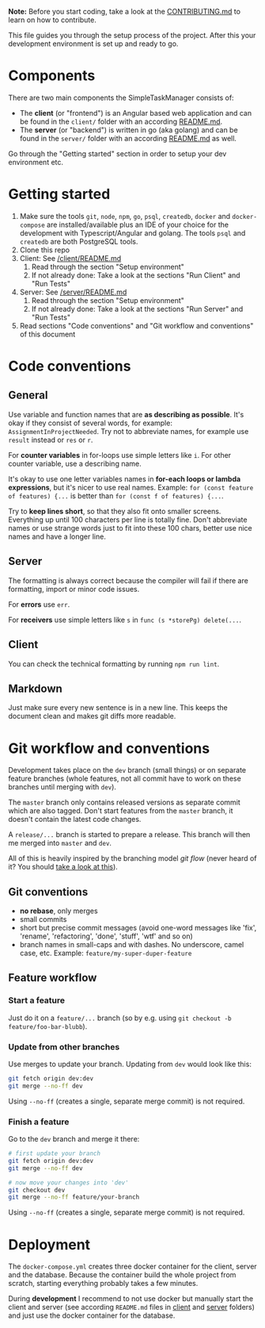 **Note:** Before you start coding, take a look at the [CONTRIBUTING.md](../../CONTRIBUTING.md) to learn on how to contribute.

This file guides you through the setup process of the project. 
After this your development environment is set up and ready to go. 

# Components

There are two main components the SimpleTaskManager consists of:

* The **client** (or "frontend") is an Angular based web application and can be found in the `client/` folder with an according [README.md](../../client/README.md).
* The **server** (or "backend") is written in go (aka golang) and can be found in the `server/` folder with an according [README.md](../../server/README.md) as well.

Go through the "Getting started" section in order to setup your dev environment etc.

# Getting started

1. Make sure the tools `git`, `node`, `npm`, `go`, `psql`, `createdb`, `docker` and `docker-compose` are installed/available plus an IDE of your choice for the development with Typescript/Angular and golang.
The tools `psql` and `createdb` are both PostgreSQL tools.
2. Clone this repo
3. Client: See [/client/README.md](../../client/README.md)
    1. Read through the section "Setup environment"
    2. If not already done: Take a look at the sections "Run Client" and "Run Tests"
4. Server: See [/server/README.md](../../server/README.md)
    1. Read through the section "Setup environment"
    2. If not already done: Take a look at the sections "Run Server" and "Run Tests"
5. Read sections "Code conventions" and "Git workflow and conventions" of this document

# Code conventions

## General

Use variable and function names that are **as describing as possible**. It's okay if they consist of several words, for example: `AssignmentInProjectNeeded`.
Try not to abbreviate names, for example use `result` instead or `res` or `r`.

For **counter variables** in for-loops use simple letters like `i`.
For other counter variable, use a describing name.

It's okay to use one letter variables names in **for-each loops or lambda expressions**, but it's nicer to use real names.
Example: `for (const feature of features) {...` is better than `for (const f of features) {...`.

Try to **keep lines short**, so that they also fit onto smaller screens.
Everything up until 100 characters per line is totally fine.
Don't abbreviate names or use strange words just to fit into these 100 chars, better use nice names and have a longer line.

## Server

The formatting is always correct because the compiler will fail if there are formatting, import or minor code issues.

For **errors** use `err`.

For **receivers** use simple letters like `s` in `func (s *storePg) delete(...`.

## Client

You can check the technical formatting by running `npm run lint`.

## Markdown

Just make sure every new sentence is in a new line.
This keeps the document clean and makes git diffs more readable.

# Git workflow and conventions

Development takes place on the `dev` branch (small things) or on separate feature branches (whole features, not all commit have to work on these branches until merging with `dev`).

The `master` branch only contains released versions as separate commit which are also tagged.
Don't start features from the `master` branch, it doesn't contain the latest code changes.

A `release/...` branch is started to prepare a release.
This branch will then me merged into `master` and `dev`.

All of this is heavily inspired by the branching model *git flow* (never heard of it? You should [take a look at this](https://nvie.com/posts/a-successful-git-branching-model/)).

## Git conventions

* **no rebase**, only merges
* small commits
* short but precise commit messages (avoid one-word messages like 'fix', 'rename', 'refactoring', 'done', 'stuff', 'wtf' and so on)
* branch names in small-caps and with dashes. No underscore, camel case, etc. Example: `feature/my-super-duper-feature`

## Feature workflow

### Start a feature

Just do it on a `feature/...` branch (so by e.g. using `git checkout -b feature/foo-bar-blubb`).

### Update from other branches

Use merges to update your branch. Updating from `dev` would look like this:

```bash
git fetch origin dev:dev
git merge --no-ff dev
```

Using `--no-ff` (creates a single, separate merge commit) is not required.

### Finish a feature

Go to the `dev` branch and merge it there:

```bash
# first update your branch
git fetch origin dev:dev
git merge --no-ff dev

# now move your changes into 'dev'
git checkout dev
git merge --no-ff feature/your-branch
```

Using `--no-ff` (creates a single, separate merge commit) is not required.

# Deployment

The `docker-compose.yml` creates three docker container for the client, server and the database.
Because the container build the whole project from scratch, starting everything probably takes a few minutes.

During **development** I recommend to not use docker but manually start the client and server (see according `README.md` files in [client](../../client/README.md) and [server](../../server/README.md) folders) and just use the docker container for the database.
